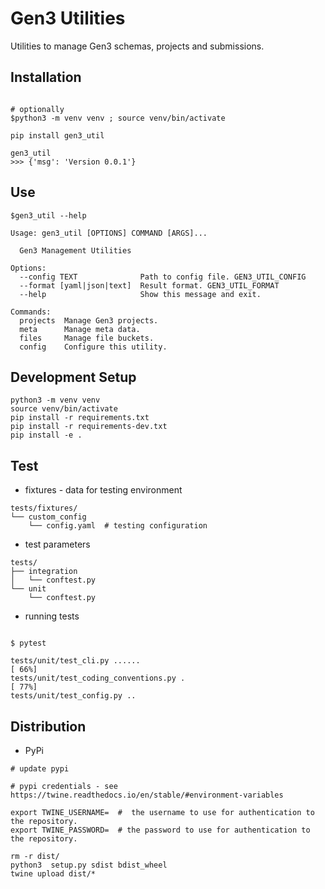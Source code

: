   
# Gen3 Utilities

Utilities to manage Gen3 schemas, projects and submissions.

## Installation

```

# optionally
$python3 -m venv venv ; source venv/bin/activate

pip install gen3_util

gen3_util
>>> {'msg': 'Version 0.0.1'}

```


## Use

```
$gen3_util --help

Usage: gen3_util [OPTIONS] COMMAND [ARGS]...

  Gen3 Management Utilities

Options:
  --config TEXT              Path to config file. GEN3_UTIL_CONFIG
  --format [yaml|json|text]  Result format. GEN3_UTIL_FORMAT
  --help                     Show this message and exit.

Commands:
  projects  Manage Gen3 projects.
  meta      Manage meta data.
  files     Manage file buckets.
  config    Configure this utility.

```


## Development Setup

```
python3 -m venv venv
source venv/bin/activate
pip install -r requirements.txt
pip install -r requirements-dev.txt
pip install -e . 
```

## Test

* fixtures - data for testing environment

```
tests/fixtures/
└── custom_config
    └── config.yaml  # testing configuration

```

* test parameters

```
tests/
├── integration
│   └── conftest.py
└── unit
    └── conftest.py
```

* running tests

```

$ pytest

tests/unit/test_cli.py ......                                                                                                                                                                   [ 66%]
tests/unit/test_coding_conventions.py .                                                                                                                                                         [ 77%]
tests/unit/test_config.py ..             

```

## Distribution

- PyPi

```
# update pypi

# pypi credentials - see https://twine.readthedocs.io/en/stable/#environment-variables

export TWINE_USERNAME=  #  the username to use for authentication to the repository.
export TWINE_PASSWORD=  # the password to use for authentication to the repository.

rm -r dist/
python3  setup.py sdist bdist_wheel
twine upload dist/*
```